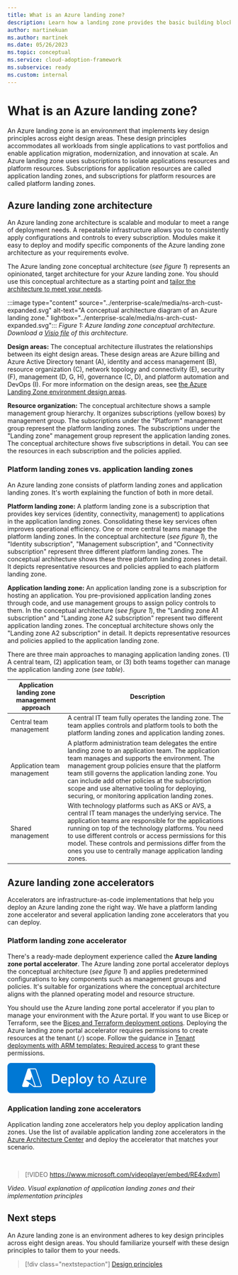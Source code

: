 ```yaml
---
title: What is an Azure landing zone?
description: Learn how a landing zone provides the basic building block of any cloud adoption environment.
author: martinekuan
ms.author: martinek
ms.date: 05/26/2023
ms.topic: conceptual
ms.service: cloud-adoption-framework
ms.subservice: ready
ms.custom: internal
---
```


# What is an Azure landing zone?

An Azure landing zone is an environment that implements key design principles across eight design areas. These design principles accommodates all workloads from single applications to vast portfolios and enable application migration, modernization, and innovation at scale. An Azure landing zone uses subscriptions to isolate applications resources and platform resources. Subscriptions for application resources are called application landing zones, and subscriptions for platform resources are called platform landing zones.

## Azure landing zone architecture

An Azure landing zone architecture is scalable and modular to meet a range of deployment needs. A repeatable infrastructure allows you to consistently apply configurations and controls to every subscription. Modules make it easy to deploy and modify specific components of the Azure landing zone architecture as your requirements evolve.

The Azure landing zone conceptual architecture (*see figure 1*) represents an opinionated, target architecture for your Azure landing zone. You should use this conceptual architecture as a starting point and [tailor the architecture to meet your needs](./tailoring-alz.md).

:::image type="content" source="../enterprise-scale/media/ns-arch-cust-expanded.svg" alt-text="A conceptual architecture diagram of an Azure landing zone." lightbox="../enterprise-scale/media/ns-arch-cust-expanded.svg":::
*Figure 1: Azure landing zone conceptual architecture. Download a [Visio file](https://raw.githubusercontent.com/microsoft/CloudAdoptionFramework/master/ready/enterprise-scale-architecture.vsdx) of this architecture.*

**Design areas:** The conceptual architecture illustrates the relationships between its eight design areas. These design areas are Azure billing and Azure Active Directory tenant (A), identity and access management (B), resource organization (C), network topology and connectivity (E), security (F), management (D, G, H), governance (C, D), and platform automation and DevOps (I). For more information on the design areas, see [the Azure Landing Zone environment design areas](./design-areas.md#environment-design-areas).

**Resource organization:** The conceptual architecture shows a sample management group hierarchy. It organizes subscriptions (yellow boxes) by management group. The subscriptions under the "Platform" management group represent the platform landing zones. The subscriptions under the "Landing zone" management group represent the application landing zones. The conceptual architecture shows five subscriptions in detail. You can see the resources in each subscription and the policies applied.

### Platform landing zones vs. application landing zones

An Azure landing zone consists of platform landing zones and application landing zones. It's worth explaining the function of both in more detail.

**Platform landing zone:** A platform landing zone is a subscription that provides key services (identity, connectivity, management) to applications in the application landing zones.  Consolidating these key services often improves operational efficiency. One or more central teams manage the platform landing zones. In the conceptual architecture (*see figure 1*), the "Identity subscription", "Management subscription", and "Connectivity subscription" represent three different platform landing zones. The conceptual architecture shows these three platform landing zones in detail. It depicts representative resources and policies applied to each platform landing zone.

**Application landing zone:** An application landing zone is a subscription for hosting an application. You pre-provisioned application landing zones through code, and use management groups to assign policy controls to them. In the conceptual architecture (*see figure 1*), the "Landing zone A1 subscription" and "Landing zone A2 subscription" represent two different application landing zones. The conceptual architecture shows only the "Landing zone A2 subscription" in detail. It depicts representative resources and policies applied to the application landing zone.

There are three main approaches to managing application landing zones. (1) A central team, (2) application team, or (3) both teams together can manage the application landing zone (*see table*).

| Application landing zone management approach | Description |
| --- | --- |
| Central team management | A central IT team fully operates the landing zone. The team applies controls and platform tools to both the platform landing zones and application landing zones.
| Application team management | A platform administration team delegates the entire landing zone to an application team. The application team manages and supports the environment. The management group policies ensure that the platform team still governs the application landing zone. You can include add other policies at the subscription scope and use alternative tooling for deploying, securing, or monitoring application landing zones.|
| Shared management | With technology platforms such as AKS or AVS, a central IT team manages the underlying service. The application teams are responsible for the applications running on top of the technology platforms. You need to use different controls or access permissions for this model. These controls and permissions differ from the ones you use to centrally manage application landing zones.  

## Azure landing zone accelerators

Accelerators are infrastructure-as-code implementations that help you deploy an Azure landing zone the right way. We have a platform landing zone accelerator and several application landing zone accelerators that you can deploy.

### Platform landing zone accelerator

There's a ready-made deployment experience called the **Azure landing zone portal accelerator**. The Azure landing zone portal accelerator deploys the conceptual architecture (*see figure 1*) and applies predetermined configurations to key components such as management groups and policies. It's suitable for organizations where the conceptual architecture aligns with the planned operating model and resource structure.

You should use the Azure landing zone portal accelerator if you plan to manage your environment with the Azure portal. If you want to use Bicep or Terraform, see the [Bicep and Terraform deployment options](/azure/architecture/landing-zones/landing-zone-deploy#platform). Deploying the Azure landing zone portal accelerator requires permissions to create resources at the tenant (`/`) scope. Follow the guidance in [Tenant deployments with ARM templates: Required access](/azure/azure-resource-manager/templates/deploy-to-tenant?tabs=azure-powershell#required-access) to grant these permissions.

[![`DTA-Button-ALZ`](https://raw.githubusercontent.com/Azure/azure-quickstart-templates/master/1-CONTRIBUTION-GUIDE/images/deploytoazure.svg?sanitize=true)](https://aka.ms/caf/ready/accelerator)

### Application landing zone accelerators

Application landing zone accelerators help you deploy application landing zones. Use the list of available application landing zone accelerators in the [Azure Architecture Center](/azure/architecture/landing-zones/landing-zone-deploy#application) and deploy the accelerator that matches your scenario.

<!-- markdownlint-disable MD034 -->

<br/>

> [!VIDEO https://www.microsoft.com/videoplayer/embed/RE4xdvm]

<!-- markdownlint-enable MD034 -->
*Video. Visual explanation of application landing zones and their implementation principles*

## Next steps

An Azure landing zone is an environment adheres to key design principles across eight design areas. You should familiarize yourself with these design principles to tailor them to your needs.

> [!div class="nextstepaction"]
> [Design principles](./design-principles.md)

